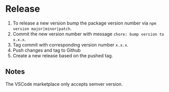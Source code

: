 # Release

1. To release a new version bump the package version number via `npm version major|minor|patch`.
2. Commit the new version number with message `chore: bump version to x.x.x`.
3. Tag commit with corresponding version number `x.x.x`.
4. Push changes and tag to Github
5. Create a new release based on the pushed tag.

## Notes

The VSCode marketplace only accepts semver version.

